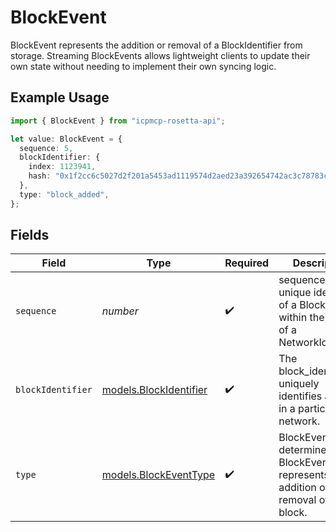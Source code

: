 # BlockEvent

BlockEvent represents the addition or removal of a BlockIdentifier from storage. Streaming BlockEvents allows lightweight clients to update their own state without needing to implement their own syncing logic.

## Example Usage

```typescript
import { BlockEvent } from "icpmcp-rosetta-api";

let value: BlockEvent = {
  sequence: 5,
  blockIdentifier: {
    index: 1123941,
    hash: "0x1f2cc6c5027d2f201a5453ad1119574d2aed23a392654742ac3c78783c071f85",
  },
  type: "block_added",
};
```

## Fields

| Field                                                                                        | Type                                                                                         | Required                                                                                     | Description                                                                                  | Example                                                                                      |
| -------------------------------------------------------------------------------------------- | -------------------------------------------------------------------------------------------- | -------------------------------------------------------------------------------------------- | -------------------------------------------------------------------------------------------- | -------------------------------------------------------------------------------------------- |
| `sequence`                                                                                   | *number*                                                                                     | :heavy_check_mark:                                                                           | sequence is the unique identifier of a BlockEvent within the context of a NetworkIdentifier. | 5                                                                                            |
| `blockIdentifier`                                                                            | [models.BlockIdentifier](../models/blockidentifier.md)                                       | :heavy_check_mark:                                                                           | The block_identifier uniquely identifies a block in a particular network.                    |                                                                                              |
| `type`                                                                                       | [models.BlockEventType](../models/blockeventtype.md)                                         | :heavy_check_mark:                                                                           | BlockEventType determines if a BlockEvent represents the addition or removal of a block.     |                                                                                              |